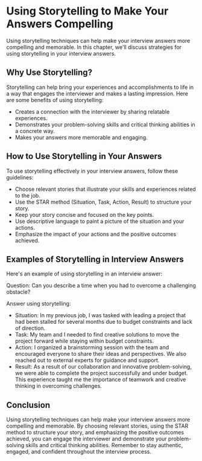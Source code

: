Using Storytelling to Make Your Answers Compelling
================================================================================================

Using storytelling techniques can help make your interview answers more compelling and memorable. In this chapter, we'll discuss strategies for using storytelling in your interview answers.

Why Use Storytelling?
---------------------

Storytelling can help bring your experiences and accomplishments to life in a way that engages the interviewer and makes a lasting impression. Here are some benefits of using storytelling:

* Creates a connection with the interviewer by sharing relatable experiences.
* Demonstrates your problem-solving skills and critical thinking abilities in a concrete way.
* Makes your answers more memorable and engaging.

How to Use Storytelling in Your Answers
---------------------------------------

To use storytelling effectively in your interview answers, follow these guidelines:

* Choose relevant stories that illustrate your skills and experiences related to the job.
* Use the STAR method (Situation, Task, Action, Result) to structure your story.
* Keep your story concise and focused on the key points.
* Use descriptive language to paint a picture of the situation and your actions.
* Emphasize the impact of your actions and the positive outcomes achieved.

Examples of Storytelling in Interview Answers
---------------------------------------------

Here's an example of using storytelling in an interview answer:

Question: Can you describe a time when you had to overcome a challenging obstacle?

Answer using storytelling:

* Situation: In my previous job, I was tasked with leading a project that had been stalled for several months due to budget constraints and lack of direction.
* Task: My team and I needed to find creative solutions to move the project forward while staying within budget constraints.
* Action: I organized a brainstorming session with the team and encouraged everyone to share their ideas and perspectives. We also reached out to external experts for guidance and support.
* Result: As a result of our collaboration and innovative problem-solving, we were able to complete the project successfully and under budget. This experience taught me the importance of teamwork and creative thinking in overcoming challenges.

Conclusion
----------

Using storytelling techniques can help make your interview answers more compelling and memorable. By choosing relevant stories, using the STAR method to structure your story, and emphasizing the positive outcomes achieved, you can engage the interviewer and demonstrate your problem-solving skills and critical thinking abilities. Remember to stay authentic, engaged, and confident throughout the interview process.
